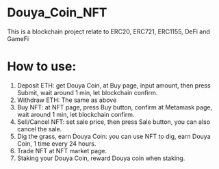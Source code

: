 # Douya_Coin_NFT

This is a blockchain project relate to ERC20, ERC721, ERC1155, DeFi and GameFi

# How to use:
1. Deposit ETH: get Douya Coin, at Buy page, input amount, then press Submit, wait around 1 min, let blockchain confirm.
2. Withdraw ETH: The same as above
3. Buy NFT: at NFT page, press Buy button, confirm at Metamask page, wait around 1 min, let blockchain confirm.
4. Sell/Cancel NFT: set sale price, then press Sale button, you can also cancel the sale.
5. Dig the grass, earn Douya Coin: you can use NFT to dig, earn Douya Coin, 1 time every 24 hours.
6. Trade NFT at NFT market page.
7. Staking your Douya Coin, reward Douya coin when staking.
